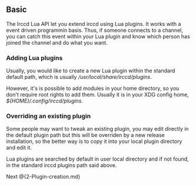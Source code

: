 ## Basic

The Irccd Lua API let you extend irccd using Lua plugins. It works with a event
driven programmin basis. Thus, if someone connects to a channel, you can
catch this event within your Lua plugin and know which person has joined
the channel and do what you want.

### Adding Lua plugins

Usually, you would like to create a new Lua plugin within the standard
default path, which is usually */usr/local/share/irccd/plugins*.

However, it's is possible to add modules in your home directory, so you don't
require root rights to add them. Usually it is in your XDG config home,
*${HOME}/.config/irccd/plugins*.

### Overriding an existing plugin

Some people may want to tweak an existing plugin, you may edit directly
in the default plugin path but this will be overriden by a new release
installation, so the better way is to copy it into your local plugin
directory and edit it.

Lua plugins are searched by default in user local directory and if not
found, in the standard irccd plugins path said above.

Next @{2-Plugin-creation.md}

<!--- vim: set syntax=mkd: -->
